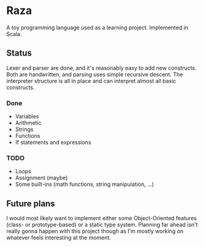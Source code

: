 # Raza
A toy programming language used as a learning project. Implemented in Scala.

## Status

Lexer and parser are done, and it's reasonably easy to add new constructs. Both are
handwritten, and parsing uses simple recursive descent. The interpreter structure is all in
place and can interpret almost all basic constructs. 

### Done

* Variables
* Arithmetic
* Strings
* Functions 
* If statements and expressions

### TODO

* Loops
* Assignment (maybe)
* Some built-ins (math functions, string manipulation, ...)

## Future plans 

I would most likely want to implement either some Object-Oriented features (class- or
prototype-based) or a static type system. Planning far ahead isn't really gonna happen with
this project though as I'm mostly working on whatever feels interesting at the moment.







